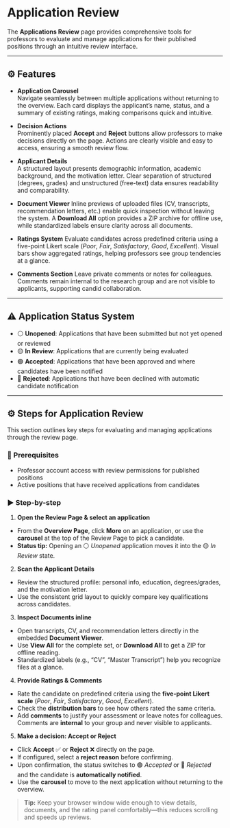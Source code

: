 # Application Review

The **Applications Review** page provides comprehensive tools for professors to evaluate and manage applications for their published positions through an intuitive review interface.

---

## ⚙️ Features

* **Application Carousel**  
  Navigate seamlessly between multiple applications without returning to the overview. Each card displays the applicant’s name, status, and a summary of existing ratings, making comparisons quick and intuitive.

* **Decision Actions**  
  Prominently placed **Accept** and **Reject** buttons allow professors to make decisions directly on the page. Actions are clearly visible and easy to access, ensuring a smooth review flow.

* **Applicant Details**  
  A structured layout presents demographic information, academic background, and the motivation letter. Clear separation of structured (degrees, grades) and unstructured (free-text) data ensures readability and comparability.

* **Document Viewer** 
  Inline previews of uploaded files (CV, transcripts, recommendation letters, etc.) enable quick inspection without leaving the system. A **Download All** option provides a ZIP archive for offline use, while standardized labels ensure clarity across all documents.

* **Ratings System**
  Evaluate candidates across predefined criteria using a five-point Likert scale (_Poor_, _Fair_, _Satisfactory_, _Good_, _Excellent_). Visual bars show aggregated ratings, helping professors see group tendencies at a glance.

* **Comments Section**
  Leave private comments or notes for colleagues. Comments remain internal to the research group and are not visible to applicants, supporting candid collaboration.

---

## ⚠️ Application Status System

* ⚪ **Unopened**: Applications that have been submitted but not yet opened or reviewed
* 🟡 **In Review**: Applications that are currently being evaluated
* 🟢 **Accepted**: Applications that have been approved and where candidates have been notified
* 🔴 **Rejected**: Applications that have been declined with automatic candidate notification


---

## ⚙️ Steps for Application Review

This section outlines key steps for evaluating and managing applications through the review page.

### 📌 Prerequisites
- Professor account access with review permissions for published positions
- Active positions that have received applications from candidates

### ▶️ Step-by-step

1) **Open the Review Page & select an application**
  - From the **Overview Page**, click **More** on an application, or use the **carousel** at the top of the Review Page to pick a candidate.
  - **Status tip:** Opening an ⚪ *Unopened* application moves it into the 🟡 *In Review* state.

2) **Scan the Applicant Details**
  - Review the structured profile: personal info, education, degrees/grades, and the motivation letter.
  - Use the consistent grid layout to quickly compare key qualifications across candidates.

3) **Inspect Documents inline**
  - Open transcripts, CV, and recommendation letters directly in the embedded **Document Viewer**.
  - Use **View All** for the complete set, or **Download All** to get a ZIP for offline reading.
  - Standardized labels (e.g., “CV”, “Master Transcript”) help you recognize files at a glance.

4) **Provide Ratings & Comments**
  - Rate the candidate on predefined criteria using the **five-point Likert scale** (_Poor_, _Fair_, _Satisfactory_, _Good_, _Excellent_).
  - Check the **distribution bars** to see how others rated the same criteria.
  - Add **comments** to justify your assessment or leave notes for colleagues. Comments are **internal** to your group and never visible to applicants.

5) **Make a decision: Accept or Reject**
  - Click **Accept** ✅ or **Reject** ❌ directly on the page.
  - If configured, select a **reject reason** before confirming.
  - Upon confirmation, the status switches to 🟢 *Accepted* or 🔴 *Rejected* and the candidate is **automatically notified**.
  - Use the **carousel** to move to the next application without returning to the overview.

> **Tip:** Keep your browser window wide enough to view details, documents, and the rating panel comfortably—this reduces scrolling and speeds up reviews.

